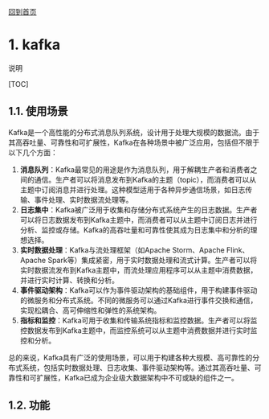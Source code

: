 [回到首页](../README.md)

# 1. kafka

说明

[TOC]

## 1.1. 使用场景

Kafka是一个高性能的分布式消息队列系统，设计用于处理大规模的数据流。由于其高吞吐量、可靠性和可扩展性，Kafka在各种场景中被广泛应用，包括但不限于以下几个方面：

1. **消息队列**：Kafka最常见的用途是作为消息队列，用于解耦生产者和消费者之间的通信。生产者可以将消息发布到Kafka的主题（topic），而消费者可以从主题中订阅消息并进行处理。这种模型适用于各种异步通信场景，如日志传输、事件处理、实时数据流处理等。
2. **日志集中**：Kafka被广泛用于收集和存储分布式系统产生的日志数据。生产者可以将日志数据发布到Kafka主题中，而消费者可以从主题中订阅日志并进行分析、监控或存储。Kafka的高吞吐量和可靠性使其成为日志集中和分析的理想选择。
3. **实时数据处理**：Kafka与流处理框架（如Apache Storm、Apache Flink、Apache Spark等）集成紧密，用于实时数据处理和流式计算。生产者可以将实时数据流发布到Kafka主题中，而流处理应用程序可以从主题中消费数据，并进行实时计算、转换和分析。
4. **事件驱动架构**：Kafka可以作为事件驱动架构的基础组件，用于构建事件驱动的微服务和分布式系统。不同的微服务可以通过Kafka进行事件交换和通信，实现松耦合、高可伸缩性和弹性的系统架构。
5. **指标和监控**：Kafka可用于收集和传输系统指标和监控数据。生产者可以将监控数据发布到Kafka主题中，而监控系统可以从主题中消费数据并进行实时监控和分析。

总的来说，Kafka具有广泛的使用场景，可以用于构建各种大规模、高可靠性的分布式系统，包括实时数据处理、日志收集、事件驱动架构等。通过其高吞吐量、可靠性和可扩展性，Kafka已成为企业级大数据架构中不可或缺的组件之一。

## 1.2. 功能


